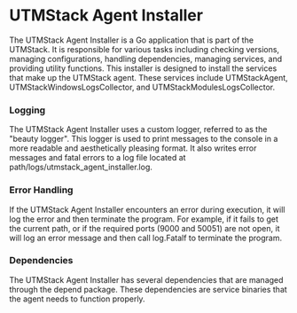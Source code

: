 # UTMStack Agent Installer
The UTMStack Agent Installer is a Go application that is part of the UTMStack. It is responsible for various tasks including checking versions, managing configurations, handling dependencies, managing services, and providing utility functions.
This installer is designed to install the services that make up the UTMStack agent. These services include UTMStackAgent, UTMStackWindowsLogsCollector, and UTMStackModulesLogsCollector.

### Logging
The UTMStack Agent Installer uses a custom logger, referred to as the "beauty logger". This logger is used to print messages to the console in a more readable and aesthetically pleasing format. It also writes error messages and fatal errors to a log file located at path/logs/utmstack_agent_installer.log.

### Error Handling
If the UTMStack Agent Installer encounters an error during execution, it will log the error and then terminate the program. For example, if it fails to get the current path, or if the required ports (9000 and 50051) are not open, it will log an error message and then call log.Fatalf to terminate the program.

### Dependencies
The UTMStack Agent Installer has several dependencies that are managed through the depend package. These dependencies are service binaries that the agent needs to function properly.
